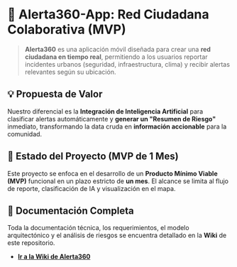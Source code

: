 # 🚨 Alerta360-App: Red Ciudadana Colaborativa (MVP)

> **Alerta360** es una aplicación móvil diseñada para crear una **red ciudadana en tiempo real**, permitiendo a los usuarios reportar incidentes urbanos (seguridad, infraestructura, clima) y recibir alertas relevantes según su ubicación.

## 💡 Propuesta de Valor

Nuestro diferencial es la **Integración de Inteligencia Artificial** para clasificar alertas automáticamente y **generar un "Resumen de Riesgo"** inmediato, transformando la data cruda en **información accionable** para la comunidad.

## 🚀 Estado del Proyecto (MVP de 1 Mes)

Este proyecto se enfoca en el desarrollo de un **Producto Mínimo Viable (MVP)** funcional en un plazo estricto de **un mes**. El alcance se limita al flujo de reporte, clasificación de IA y visualización en el mapa.

## 📖 Documentación Completa

Toda la documentación técnica, los requerimientos, el modelo arquitectónico y el análisis de riesgos se encuentra detallado en la **Wiki** de este repositorio.

* [**Ir a la Wiki de Alerta360**](https://github.com/Ana3Lu/alerta360-app/wiki)
